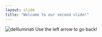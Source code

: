 ```yaml
---
layout: slide
title: "Welcome to our second slide!"
---
```

![deIlluminati](https://git.io/deIlluminati)
Use the left arrow to go back!
